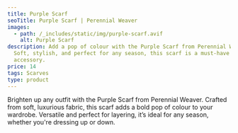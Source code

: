 ```yaml
---
title: Purple Scarf
seoTitle: Purple Scarf | Perennial Weaver
images:
  - path: /_includes/static/img/purple-scarf.avif
    alt: Purple Scarf
description: Add a pop of colour with the Purple Scarf from Perennial Weaver.
  Soft, stylish, and perfect for any season, this scarf is a must-have
  accessory.
price: 14
tags: Scarves
type: product
---
```

Brighten up any outfit with the Purple Scarf from Perennial Weaver. Crafted from soft, luxurious fabric, this scarf adds a bold pop of colour to your wardrobe. Versatile and perfect for layering, it’s ideal for any season, whether you're dressing up or down.

